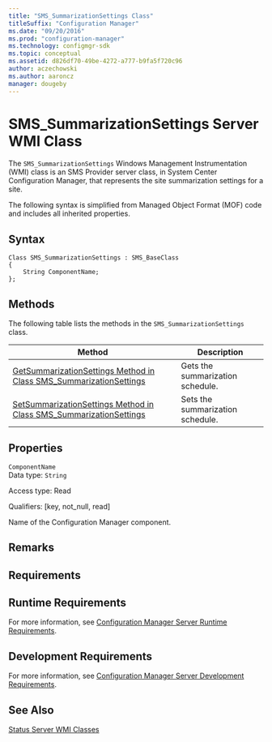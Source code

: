 ```yaml
---
title: "SMS_SummarizationSettings Class"
titleSuffix: "Configuration Manager"
ms.date: "09/20/2016"
ms.prod: "configuration-manager"
ms.technology: configmgr-sdk
ms.topic: conceptual
ms.assetid: d826df70-49be-4272-a777-b9fa5f720c96
author: aczechowski
ms.author: aaroncz
manager: dougeby
---
```

# SMS_SummarizationSettings Server WMI Class
The `SMS_SummarizationSettings` Windows Management Instrumentation (WMI) class is an SMS Provider server class, in System Center Configuration Manager, that represents the site summarization settings for a site.  

 The following syntax is simplified from Managed Object Format (MOF) code and includes all inherited properties.  

## Syntax  

```  
Class SMS_SummarizationSettings : SMS_BaseClass  
{  
    String ComponentName;  
};  
```  

## Methods  
 The following table lists the methods in the `SMS_SummarizationSettings` class.  

|Method|Description|  
|------------|-----------------|  
|[GetSummarizationSettings Method in Class SMS_SummarizationSettings](../../../../../develop/reference/core/servers/manage/getsummarizationsettings-method-in-class-sms_summarizationsettings.md)|Gets the summarization schedule.|  
|[SetSummarizationSettings Method in Class SMS_SummarizationSettings](../../../../../develop/reference/core/servers/manage/setsummarizationsettings-method-in-class-sms_summarizationsettings.md)|Sets the summarization schedule.|  

## Properties  
 `ComponentName`  
 Data type: `String`  

 Access type: Read  

 Qualifiers: [key, not_null, read]  

 Name of the Configuration Manager component.  

## Remarks  

## Requirements  

## Runtime Requirements  
 For more information, see [Configuration Manager Server Runtime Requirements](../../../../../develop/core/reqs/server-runtime-requirements.md).  

## Development Requirements  
 For more information, see [Configuration Manager Server Development Requirements](../../../../../develop/core/reqs/server-development-requirements.md).  

## See Also  
 [Status Server WMI Classes](../../../../../develop/reference/core/servers/manage/status-server-wmi-classes.md)
